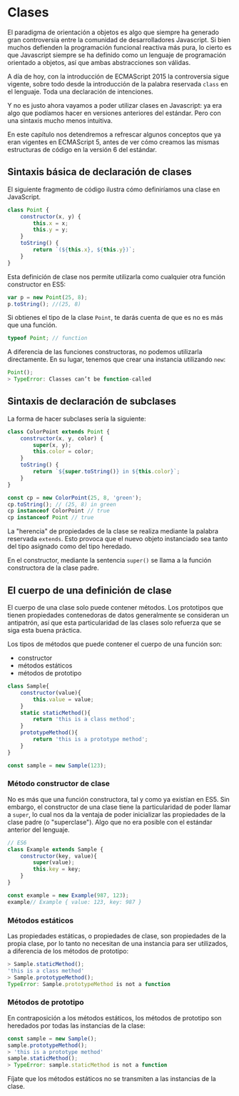 # Clases

El paradigma de orientación a objetos es algo que siempre ha generado gran controversia entre la comunidad de desarrolladores Javascript. Si bien muchos defienden la programación funcional reactiva más pura, lo cierto es que Javascript siempre se ha definido como un lenguaje de programación orientado a objetos, así que ambas abstracciones son válidas.

A día de hoy, con la introducción de ECMAScript 2015 la controversia sigue vigente, sobre todo desde la introducción de la palabra reservada `class` en el lenguaje. Toda una declaración de intenciones.

Y no es justo ahora vayamos a poder utilizar clases en Javascript: ya era algo que podíamos hacer en versiones anteriores del estándar. Pero con una sintaxis mucho menos intuitiva.

En este capítulo nos detendremos a refrescar algunos conceptos que ya eran vigentes en ECMAScript 5, antes de ver cómo creamos las mismas estructuras de código en la versión 6 del estándar.

## Sintaxis básica de declaración de clases
El siguiente fragmento de código ilustra cómo definiríamos una clase en JavaScript.

```javascript
class Point {
    constructor(x, y) {
        this.x = x;
        this.y = y;
    }
    toString() {
        return `(${this.x}, ${this.y})`;
    }
}
```

Esta definición de clase nos permite utilizarla como cualquier otra función constructor en ES5:

```javascript
var p = new Point(25, 8);
p.toString(); //(25, 8)
````

Si obtienes el tipo de la clase `Point`, te darás cuenta de que es no es más que una función.

```javascript
typeof Point; // function
```

A diferencia de las funciones constructoras, no podemos utilizarla directamente. En su lugar, tenemos que crear una instancia utilizando `new`: 

```javascript
Point();
> TypeError: Classes can’t be function-called
```

## Sintaxis de declaración de subclases
La forma de hacer subclases sería la siguiente:

```javascript
class ColorPoint extends Point {
    constructor(x, y, color) {
        super(x, y);
        this.color = color;
    }
    toString() {
        return `${super.toString()} in ${this.color}`;
    }
}

const cp = new ColorPoint(25, 8, 'green');
cp.toString(); // (25, 8) in green
cp instanceof ColorPoint // true
cp instanceof Point // true
```
La "herencia" de propiedades de la clase se realiza mediante la palabra reservada `extends`. Esto provoca que el nuevo objeto instanciado sea tanto del tipo asignado como del tipo heredado.

En el constructor, mediante la sentencia `super()` se llama a la función constructora de la clase padre.

## El cuerpo de una definición de clase
El cuerpo de una clase solo puede contener métodos. Los prototipos que tienen propiedades contenedoras de datos generalmente se consideran un antipatrón, así que esta particularidad de las clases solo refuerza que se siga esta buena práctica.

Los tipos de métodos que puede contener el cuerpo de una función son:

* constructor
* métodos estáticos
* métodos de prototipo

```javascript
class Sample{
    constructor(value){
        this.value = value;
    }
    static staticMethod(){
        return 'this is a class method';
    }
    prototypeMethod(){
        return 'this is a prototype method';
    }
}

const sample = new Sample(123);
```

### Método constructor de clase
No es más que una función constructora, tal y como ya existían en ES5. Sin embargo, el constructor de una clase tiene la particularidad de poder llamar a `super`, lo cual nos da la ventaja de poder inicializar las propiedades de la clase padre (o "superclase"). Algo que no era posible con el estándar anterior del lenguaje.

```javascript
// ES6
class Example extends Sample {
    constructor(key, value){
        super(value);
        this.key = key;
    }
}

const example = new Example(987, 123);
example// Example { value: 123, key: 987 }
```

### Métodos estáticos
Las propiedades estáticas, o propiedades de clase, son propiedades de la propia clase, por lo tanto no necesitan de una instancia para ser utilizados, a diferencia de los métodos de prototipo:

```javascript
> Sample.staticMethod();
'this is a class method'
> Sample.prototypeMethod();
TypeError: Sample.prototypeMethod is not a function
```

### Métodos de prototipo
En contraposición a los métodos estáticos, los métodos de prototipo son heredados por todas las instancias de la clase:

```javascript
const sample = new Sample();
sample.prototypeMethod();
> 'this is a prototype method'
sample.staticMethod();
> TypeError: sample.staticMethod is not a function
```

Fíjate que los métodos estáticos no se transmiten a las instancias de la clase.